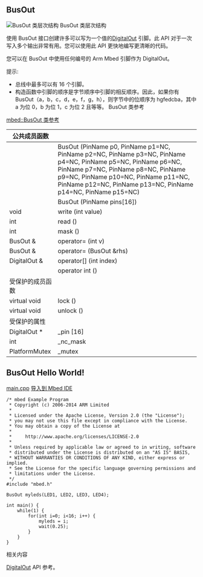 ## BusOut
![BusOut 类层次结构](https://os.mbed.com/docs/v5.9/mbed-os-api-doxy/classmbed_1_1_bus_out.png)
BusOut 类层次结构

使用 BusOut 接口创建许多可以写为一个值的[DigitalOut](https://os.mbed.com/docs/v5.9/reference/digitalout.html) 引脚。此 API 对于一次写入多个输出非常有用。您可以使用此 API 更快地编写更清晰的代码。

您可以在 BusOut 中使用任何编号的 Arm Mbed 引脚作为 DigitalOut。

提示:

* 总线中最多可以有 16 个引脚。
* 构造函数中引脚的顺序是字节顺序中引脚的相反顺序。因此，如果你有 BusOut（a，b，c，d，e，f，g，h），则字节中的位顺序为 hgfedcba，其中 a 为位 0，b 为位 1，c 为位 2 且等等。
BusOut 类参考

[mbed::BusOut 类参考](http://os.mbed.com/docs/v5.9/mbed-os-api-doxy/classmbed_1_1_bus_out.html)

|公共成员函数||
|---------------------| :---- |
| 	|BusOut (PinName p0, PinName p1=NC, PinName p2=NC, PinName p3=NC, PinName p4=NC, PinName p5=NC, PinName p6=NC, PinName p7=NC, PinName p8=NC, PinName p9=NC, PinName p10=NC, PinName p11=NC, PinName p12=NC, PinName p13=NC, PinName p14=NC, PinName p15=NC)|
||BusOut (PinName pins[16])|
|void 	|write (int value)|
|int 	|read ()|
|int 	|mask ()|
|BusOut &| 	operator= (int v)|
|BusOut &| 	operator= (BusOut &rhs)|
|DigitalOut &| 	operator[] (int index)|
| 	|operator int ()|
|受保护的成员函数||
|virtual void         	|lock ()|
|virtual void       	|unlock ()|
|受保护的属性||
|DigitalOut *           |	_pin [16]|
|int 	                |_nc_mask|
|PlatformMutex      	|_mutex|
## BusOut Hello World!

[main.cpp](https://os.mbed.com/teams/mbed_example/code/BusOut_HelloWorld/file/6337070122f8/main.cpp)                                                                                                                                             [导入到 Mbed IDE](https://os.mbed.com/compiler/#import:https://os.mbed.com/teams/mbed_example/code/BusOut_HelloWorld)
```
/* mbed Example Program
 * Copyright (c) 2006-2014 ARM Limited
 *
 * Licensed under the Apache License, Version 2.0 (the "License");
 * you may not use this file except in compliance with the License.
 * You may obtain a copy of the License at
 *
 *     http://www.apache.org/licenses/LICENSE-2.0
 *
 * Unless required by applicable law or agreed to in writing, software
 * distributed under the License is distributed on an "AS IS" BASIS,
 * WITHOUT WARRANTIES OR CONDITIONS OF ANY KIND, either express or implied.
 * See the License for the specific language governing permissions and
 * limitations under the License.
 */
#include "mbed.h"
 
BusOut myleds(LED1, LED2, LED3, LED4);
 
int main() {
    while(1) {
        for(int i=0; i<16; i++) {
            myleds = i;
            wait(0.25);
        }
    }
}
```
相关内容

[DigitalOut](https://os.mbed.com/docs/v5.9/reference/digitalout.html) API 参考。